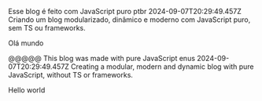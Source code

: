 Esse blog é feito com JavaScript puro
ptbr
2024-09-07T20:29:49.457Z
Criando um blog modularizado, dinâmico e moderno com JavaScript puro, sem TS ou frameworks.

Olá mundo

@@@@@
This blog was made with pure JavaScript
enus
2024-09-07T20:29:49.457Z
Creating a modular, modern and dynamic blog with pure JavaScript, without TS or frameworks.

Hello world
